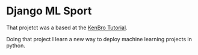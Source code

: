 # Django ML Sport

That projetct was a based at the [KenBro Tutorial](https://www.youtube.com/watch?v=MrRI0ZFoLyc).

Doing that project I learn a new way to deploy machine learning projects in python.
